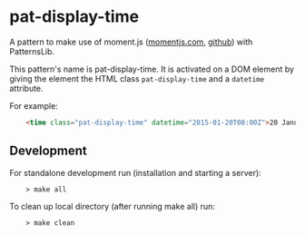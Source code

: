 # pat-display-time
A pattern to make use of moment.js ([momentjs.com](http://momentjs.com), [github](https://github.com/moment/moment/)) with PatternsLib.

This pattern's name is pat-display-time. It is activated on a DOM element by giving the element the HTML class `pat-display-time` and a `datetime` attribute.


For example:
```html
    <time class="pat-display-time" datetime="2015-01-20T08:00Z">20 January 2015, 08:00</time>
```

## Development

For standalone development run (installation and starting a server):
```shell
    > make all
```
To clean up local directory (after running make all) run:
```shell
    > make clean
```
